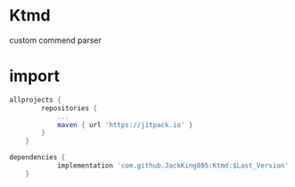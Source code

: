 # Ktmd

custom commend parser


# import
```gradle
allprojects {
		repositories {
			...
			maven { url 'https://jitpack.io' }
		}
	}

dependencies {
	        implementation 'com.github.JackKing805:Ktmd:$Last_Version'
	}
```
